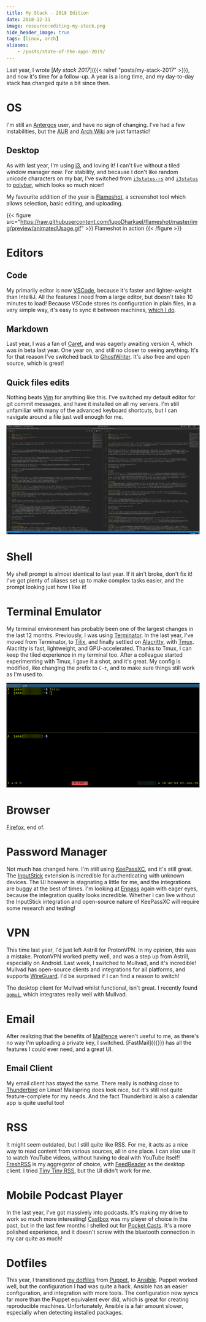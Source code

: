 ```yaml
---
title: My Stack - 2018 Edition
date: 2018-12-31
image: resource:editing-my-stack.png
hide_header_image: true
tags: [linux, arch]
aliases:
    - /posts/state-of-the-apps-2019/
---
```


Last year, I wrote [_My stack 2017_]({{< relref "posts/my-stack-2017" >}}), and now it's time for a follow-up. A year is a long time, and my day-to-day stack has changed quite a bit since then.

# OS

I'm still an [Antergos](https://web.archive.org/web/20190903082315/https://antergos.com/) user, and have no sign of changing. I've had a few instabilities, but the [AUR](https://aur.archlinux.org/) and [Arch Wiki](https://wiki.archlinux.org/) are just fantastic!

## Desktop

As with last year, I'm using [i3](https://i3wm.org/), and loving it! I can't live without a tiled window manager now. For stability, and because I don't like random unicode characters on my bar, I've switched from [`i3status-rs`](https://github.com/greshake/i3status-rust) and [`i3status`](https://github.com/i3/i3status) to [polybar](https://polybar.github.io/), which looks so much nicer!

My favourite addition of the year is [Flameshot](https://github.com/lupoDharkael/flameshot), a screenshot tool which allows selection, basic editing, and uploading.

{{< figure src="https://raw.githubusercontent.com/lupoDharkael/flameshot/master/img/preview/animatedUsage.gif" >}}
Flameshot in action
{{< /figure >}}

# Editors
## Code
My primarily editor is now [VSCode](https://code.visualstudio.com/), because it's faster and lighter-weight than IntelliJ. All the features I need from a large editor, but doesn't take 10 minutes to load! Because VSCode stores its configuration in plain files, in a very simple way, it's easy to sync it between machines, [which I do](https://github.com/RealOrangeOne/dotfiles/blob/master/tasks/vscode.yml).

## Markdown
Last year, I was a fan of [Caret](https://caret.io/), and was eagerly awaiting version 4, which was in beta last year. One year on, and still no closer to seeing anything. It's for that reason I've switched back to [GhostWriter](https://github.com/wereturtle/ghostwriter/). It's also free and open source, which is great!

## Quick files edits
Nothing beats [Vim](http://www.vim.org/) for anything like this. I've switched my default editor for git commit messages, and have it installed on all my servers. I'm still unfamiliar with many of the advanced keyboard shortcuts, but I can navigate around a file just well enough for me.

![Editing my stack, in VSCode](editing-my-stack.png)

# Shell
My shell prompt is almost identical to last year. If it ain't broke, don't fix it! I've got plenty of aliases set up to make complex tasks easier, and the prompt looking just how I like it!

# Terminal Emulator
My terminal environment has probably been one of the largest changes in the last 12 months. Previously, I was using [Terminator](https://gnometerminator.blogspot.co.uk/p/introduction.html). In the last year, I've moved from Terminator, to [Tilix](https://gnunn1.github.io/tilix-web/), and finally settled on [Alacritty](https://github.com/jwilm/alacritty), with [Tmux](https://github.com/tmux/tmux). Alacritty is fast, lightweight, and GPU-accelerated. Thanks to Tmux, I can keep the tiled experience in my terminal too. After a colleague started experimenting with Tmux, I gave it a shot, and it's great. My config is modified, like changing the prefix to `C-t`, and to make sure things still work as I'm used to.

![My shell prompt](terminal.png)

# Browser
[Firefox](https://www.mozilla.org/en-GB/firefox/new/), end of.

# Password Manager
Not much has changed here. I'm still using [KeePassXC](https://keepassxc.org/), and it's still great. The [InputStick](http://inputstick.com/) extension is incredible for authenticating with unknown devices. The UI however is stagnating a little for me, and the integrations are buggy at the best of times. I'm looking at [Enpass](https://www.enpass.io/) again with eager eyes, because the integration quality looks incredible. Whether I can live without the InputStick integration and open-source nature of KeePassXC will require some research and testing!

# VPN
This time last year, I'd just left Astrill for ProtonVPN. In my opinion, this was a mistake. ProtonVPN worked pretty well, and was a step up from Astrill, especially on Android. Last week, I switched to Mullvad, and it's incredible! Mullvad has open-source clients and integrations for all platforms, and supports [WireGuard](https://www.wireguard.com/). I'd be surprised if I can find a reason to switch!

The desktop client for Mullvad whilst functional, isn't great. I recently found [`qomui`](https://github.com/corrad1nho/qomui), which integrates really well with Mullvad.

# Email

After realizing that the benefits of [Mailfence](https://mailfence.com/) weren't useful to me, as there's no way I'm uploading a private key, I switched. [FastMail]({{<referralurl fastmail>}}) has all the features I could ever need, and a great UI.

## Email Client
My email client has stayed the same. There really is nothing close to [Thunderbird](https://www.thunderbird.net/en-GB/) on Linux! Mailspring does look nice, but it's still not quite feature-complete for my needs. And the fact Thunderbird is also a calendar app is quite useful too!

# RSS
It might seem outdated, but I still quite like RSS. For me, it acts as a nice way to read content from various sources, all in one place. I can also use it to watch YouTube videos, without having to deal with YouTube itself! [FreshRSS](https://www.freshrss.org/) is my aggregator of choice, with [FeedReader](https://jangernert.github.io/FeedReader/) as the desktop client. I tried [Tiny Tiny RSS](https://tt-rss.org/), but the UI didn't work for me.

# Mobile Podcast Player

In the last year, I've got massively into podcasts. It's making my drive to work so much more interesting! [Castbox](https://castbox.fm/) was my player of choice in the past, but in the last few months I shelled out for [Pocket Casts](https://www.pocketcasts.com/). It's a more polished experience, and it doesn't screw with the bluetooth connection in my car quite as much!

# Dotfiles

This year, I transitioned [my dotfiles](https://github.com/realorangeone/dotfiles) from [Puppet](https://puppet.com/products/open-source-projects), to [Ansible](https://docs.ansible.com/ansible/latest/index.html). Puppet worked well, but the configuration I had was quite a hack. Ansible has an easier configuration, and integration with more tools. The configuration now syncs far more than the Puppet equivalent ever did, which is great for creating reproducible machines. Unfortunately, Ansible is a fair amount slower, especially when detecting installed packages.
